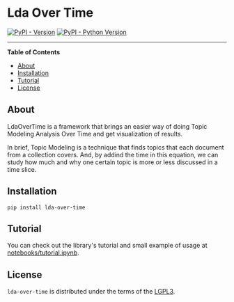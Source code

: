 # Lda Over Time

[![PyPI - Version](https://img.shields.io/pypi/v/lda-over-time.svg)](https://pypi.org/project/lda-over-time)
[![PyPI - Python Version](https://img.shields.io/pypi/pyversions/lda-over-time.svg)](https://pypi.org/project/lda-over-time)

-----

**Table of Contents**

- [About](#about)
- [Installation](#installation)
- [Tutorial](#tutorial)
- [License](#license)

## About

LdaOverTime is a framework that brings an easier way of doing Topic Modeling 
Analysis Over Time and get visualization of results.

In brief, Topic Modeling is a technique that finds topics that each document 
from a collection covers. And, by addind the time in this equation, we can 
study how much and why one certain topic is more or less discussed in a 
time slice.

## Installation

```console
pip install lda-over-time
```

## Tutorial
You can check out the library's tutorial and small example of usage at 
[notebooks/tutorial.ipynb](./notebooks/tutorial.ipynb).


## License

`lda-over-time` is distributed under the terms of the [LGPL3](./COPYING).

